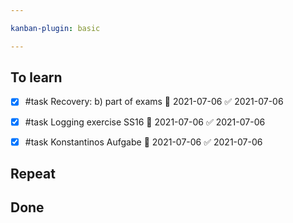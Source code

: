 ```yaml
---

kanban-plugin: basic

---
```


## To learn

- [x] #task Recovery: b) part of exams 📅 2021-07-06 ✅ 2021-07-06
- [x] #task Logging exercise SS16 📅 2021-07-06 ✅ 2021-07-06
- [x] #task Konstantinos Aufgabe 📅 2021-07-06 ✅ 2021-07-06


## Repeat



## Done



